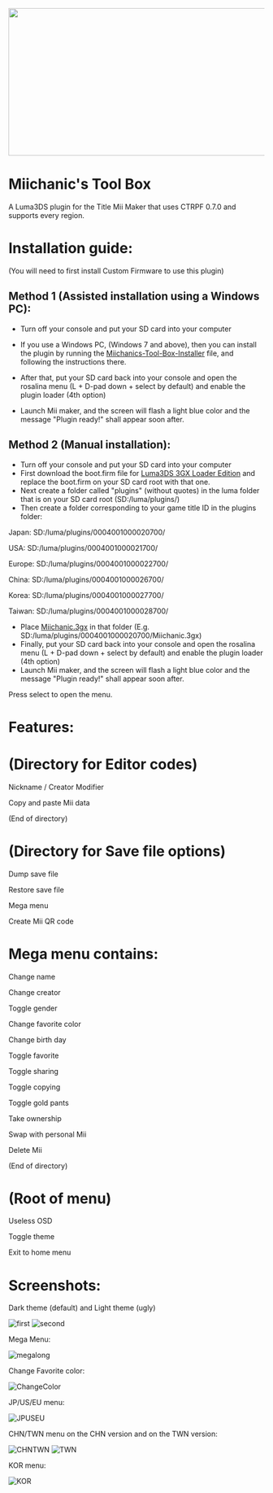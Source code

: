 <p align="center">
<img width="708" height="290" src="https://user-images.githubusercontent.com/32585652/149023595-aa0d8153-a942-4c2b-947d-a7214ef68e21.png">
</p>

# Miichanic's Tool Box
A Luma3DS plugin for the Title Mii Maker that uses CTRPF 0.7.0 and supports every region.

# Installation guide:
(You will need to first install Custom Firmware to use this plugin)

Method 1 (Assisted installation using a Windows PC):
---
- Turn off your console and put your SD card into your computer

- If you use a Windows PC, (Windows 7 and above), then you can install the plugin by running the [Miichanics-Tool-Box-Installer](https://github.com/FoofooTheGuy/Miichanic_Plugin/releases/latest/download/Miichanics-Tool-Box-Installer.exe) file, and following the instructions there.
- After that, put your SD card back into your console and open the rosalina menu (L + D-pad down + select by default) and enable the plugin loader (4th option)
- Launch Mii maker, and the screen will flash a light blue color and the message "Plugin ready!" shall appear soon after.

Method 2 (Manual installation):
---
- Turn off your console and put your SD card into your computer
- First download the boot.firm file for [Luma3DS 3GX Loader Edition](https://github.com/Nanquitas/Luma3DS/releases/latest) and
replace the boot.firm on your SD card root with that one.
- Next create a folder called "plugins" (without quotes) in the luma folder that is on your SD card root (SD:/luma/plugins/)
- Then create a folder corresponding to your game title ID in the plugins folder:

Japan: SD:/luma/plugins/0004001000020700/

USA: SD:/luma/plugins/0004001000021700/

Europe: SD:/luma/plugins/0004001000022700/

China: SD:/luma/plugins/0004001000026700/

Korea: SD:/luma/plugins/0004001000027700/

Taiwan: SD:/luma/plugins/0004001000028700/

- Place [Miichanic.3gx](https://github.com/FoofooTheGuy/Miichanic_Plugin/releases/latest/download/Miichanic.3gx) in that folder (E.g. SD:/luma/plugins/0004001000020700/Miichanic.3gx)
- Finally, put your SD card back into your console and open the rosalina menu (L + D-pad down + select by default) and enable the plugin loader (4th option)
- Launch Mii maker, and the screen will flash a light blue color and the message "Plugin ready!" shall appear soon after.

Press select to open the menu.
# Features:

# (Directory for Editor codes)

Nickname / Creator Modifier

Copy and paste Mii data

(End of directory)

# (Directory for Save file options)

Dump save file

Restore save file

Mega menu

Create Mii QR code

# Mega menu contains:

Change name

Change creator

Toggle gender

Change favorite color

Change birth day

Toggle favorite

Toggle sharing

Toggle copying

Toggle gold pants

Take ownership

Swap with personal Mii

Delete Mii

(End of directory)

# (Root of menu)

Useless OSD

Toggle theme

Exit to home menu
# Screenshots:
Dark theme (default) and Light theme (ugly)

![first](https://user-images.githubusercontent.com/32585652/130987833-675f510d-0dfe-4c21-964e-490167394066.png)
![second](https://user-images.githubusercontent.com/32585652/130987860-290ce40d-830e-4aac-9eba-a7fd4b618530.png)

Mega Menu:

![megalong](https://user-images.githubusercontent.com/32585652/145294918-89fb4220-dbbb-4a4a-a785-fa4874113009.png)

Change Favorite color:

![ChangeColor](https://user-images.githubusercontent.com/32585652/133910032-470f58b3-5c04-442c-a9d7-04b0fc8f6ea0.png)

JP/US/EU menu:

![JPUSEU](https://user-images.githubusercontent.com/32585652/130695895-75d2d25c-03b3-4963-95b6-aac232aab580.png)

CHN/TWN menu on the CHN version and on the TWN version:

![CHNTWN](https://user-images.githubusercontent.com/32585652/130695992-10242923-a364-45d1-ba59-bce55d4a8a1b.png)
![TWN](https://user-images.githubusercontent.com/32585652/130696044-32db5ee2-a9b1-4379-95ef-c5b648c34e92.png)

KOR menu:

![KOR](https://user-images.githubusercontent.com/32585652/130696091-d48ac080-61a7-4f96-afb0-2d9fbd8988c6.png)
